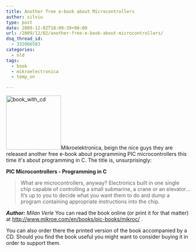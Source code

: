 ```yaml
---
title: Another free e-book about Microcontrollers
author: silviu
type: post
date: 2009-12-02T18:09:39+00:00
url: /2009/12/02/another-free-e-book-about-microcontrollers/
dsq_thread_id:
  - 332066583
categories:
  - old
tags:
  - book
  - mikroelectronica
  - temp_on

---
```

<img decoding="async" loading="lazy" class="alignleft size-full wp-image-605" title="book_with_cd" src="http://blog.silviuvulcan.ro/wp-content/uploads/sites/2/2009/12/book_with_cd.gif" alt="book_with_cd" width="150" height="148" />Mikroelektronica, beign the nice guys they are released another free e-book about programming PIC microcontrollers this time it's about programming in C. The title is, unsurprisingly:

**PIC Microcontrollers - Programming in C**

> What are microcontrollers, anyway? Electronics built in one single chip capable of controlling a small submarine, a crane or an elevator… It’s up to you to decide what you want them to do and dump a program containing appropriate instructions into the chip.

_**Author:** Milan Verle_
You can read the book online (or print it for that matter) at <a href="http://www.mikroe.com/en/books/pic-books/mikroc/" target="_blank" rel="noopener">http://www.mikroe.com/en/books/pic-books/mikroc/</a> .

You can also order there the printed version of the book accompanied by a CD. Should you find the book useful you might want to consider buying it in order to support them.

<div id="_mcePaste" style="overflow: hidden;width: 1px;height: 1px">
  <h1>
    PIC Microcontrollers - Programming in CPIC
  </h1>
</div>